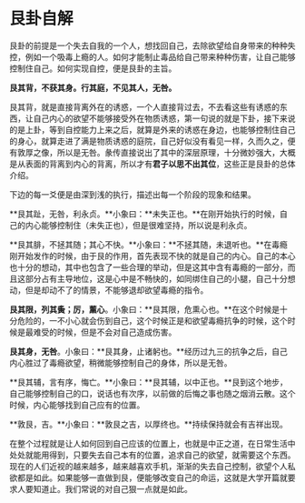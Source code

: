 # 艮卦自解

艮卦的前提是一个失去自我的一个人，想找回自己，去除欲望给自身带来的种种失控，例如一个吸毒上瘾的人。如何才能制止毒品给自己带来种种伤害，让自己能够控制住自己。如何实现自控，便是艮卦的主旨。

**艮其背，不获其身。行其庭，不见其人，无咎。**

艮其背，就是直接背离外在的诱惑，一个人直接背过去，不去看这些有诱惑的东西，让自己内心的欲望不能够接受外在物质诱惑，第一句说的就是下卦，接下来说的是上卦，等到自控能力上来之后，就算是外来的诱惑在身边，也能够控制住自己的身心，就算走进了满是物质诱惑的庭院，自己好似没有看见一样，久而久之，便有敦厚之像，所以是无咎。彖传直接说出了其中的深层原理，十分微妙强大，大概是从表面的背离到内心的背离，所以才有**君子以思不出其位**，这些正是艮卦的总体介绍。

下边的每一爻便是由深到浅的执行，描述出每一个阶段的现象和结果。

**艮其趾，无咎，利永贞。**小象曰：**未失正也。**在刚开始执行的时候，自己的内心能够控制住（未失正也），但是很难坚持，所以说是利永贞。

**艮其腓，不拯其随；其心不快。**小象曰：**不拯其随，未退听也。**在毒瘾刚开始发作的时候，由于艮的作用，首先表现不快的就是自己的内心。自己的本心也十分的想动，其中也包含了一些合理的举动，但是这其中含有毒瘾的一部分，而且这部分占有主导地位，这是心中是不畅快的，如同绑住自己的小腿，自己十分想动，但是却动不了的情景，不能够退却欲望毒瘾的指令。

**艮其限，列其夤；厉，薰心**。小象曰：**艮其限，危熏心也。**在这个时候是十分危险的，一不小心就会伤到自己，这个时候正是和欲望毒瘾抗争的时候，这个时候是最难受的时候，但是不会对自己造成伤害。

**艮其身，无咎**。小象曰：**艮其身，止诸躬也。**经历过九三的抗争之后，自己内心胜过了毒瘾欲望，稍微能够控制自己的身体，所以是无咎。

**艮其辅，言有序，悔亡。**小象曰：**艮其辅，以中正也。**艮到这个地步，自己能够控制自己的口，说话也有次序，以前做的后悔之事也随之烟消云散。这个时候，内心能够找到自己应有的位置。

**敦艮，吉。**小象曰：**敦艮之吉，以厚终也。**持续保持就会有吉祥出现。

在整个过程就是让人如何回到自己应该的位置上，也就是中正之道，在日常生活中处处就能用得到，只要失去自己本有的位置，追求自己的欲望，就需要这个东西。现在的人们近视的越来越多，越来越喜欢手机，渐渐的失去自己控制，欲望个人私欲都是如此。如果能够一直做到艮，便能够改变自己的命运，这就是大学开篇就要求人要知道止。我们常说的对自己狠一点就是如此。

